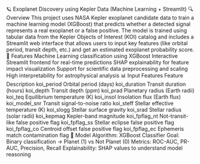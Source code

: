 🪐 Exoplanet Discovery using Kepler Data (Machine Learning + Streamlit)
🔍 Overview
This project uses NASA Kepler exoplanet candidate data to train a machine learning model (XGBoost) that predicts whether a detected signal represents a real exoplanet or a false positive.
The model is trained using tabular data from the Kepler Objects of Interest (KOI) catalog and includes a Streamlit web interface that allows users to input key features (like orbital period, transit depth, etc.) and get an estimated exoplanet probability score.
🚀 Features
Machine Learning classification using XGBoost
Interactive Streamlit frontend for real-time predictions
SHAP explainability for feature impact visualization
Support for scientific data preprocessing and scaling
High interpretability for astrophysical analysis
📊 Input Features
Feature	Description
koi_period	Orbital period (days)
koi_duration	Transit duration (hours)
koi_depth	Transit depth (ppm)
koi_prad	Planetary radius (Earth radii)
koi_teq	Equilibrium temperature (K)
koi_insol	Insolation flux (Earth flux)
koi_model_snr	Transit signal-to-noise ratio
koi_steff	Stellar effective temperature (K)
koi_slogg	Stellar surface gravity
koi_srad	Stellar radius (solar radii)
koi_kepmag	Kepler-band magnitude
koi_fpflag_nt	Not-transit-like false positive flag
koi_fpflag_ss	Stellar eclipse false positive flag
koi_fpflag_co	Centroid offset false positive flag
koi_fpflag_ec	Ephemeris match contamination flag
🧠 Model
Algorithm: XGBoost Classifier
Goal: Binary classification → Planet (1) vs Not Planet (0)
Metrics: ROC-AUC, PR-AUC, Precision, Recall
Explainability: SHAP values to understand model reasoning
